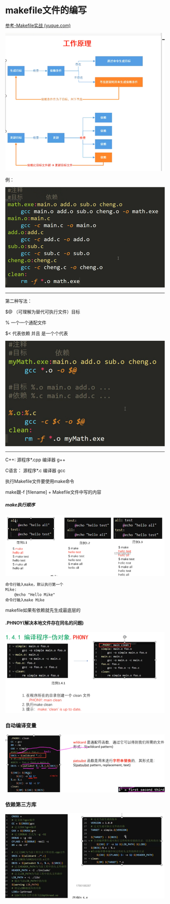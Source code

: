 # makefile文件的编写

[参考-Makefile实战 (yuque.com)](https://www.yuque.com/linuxer/xngi03/nfsm1k?)

![image-20230309111806365](images/image-20230309111806365.png)

例：

![image-20221204140024170](images/image-20221204140024170.png)

---

第二种写法：

$@	（可理解为替代可执行文件）目标

%	一个一个通配文件

$<	代表依赖	并且	是一个个代表

![image-20221204152836417](images/image-20221204152836417.png)

---

C++:	源程序*.cpp	编译器 g++

C语言：	源程序*.c	编译器 gcc



执行Makefile文件要使用make命令

make跟-f	[filename]   + Makefile文件中写的内容

##### make执行顺序

![image-20230309103617119](images/image-20230309103617119.png)

```
命令行输入make，默认执行第一个
Mike:
	@echo "Hello Mike"
命令行输入make Mike
```

makefile如果有依赖就先生成最底层的

#### .PHNOY(解决本地文件存在同名的问题)

![image-20230309112534620](images/image-20230309112534620.png)



### 自动编译变量

![image-20230309152023319](images/image-20230309152023319.png)

### 依赖第三方库

![image-20230309153447052](images/image-20230309153447052.png)